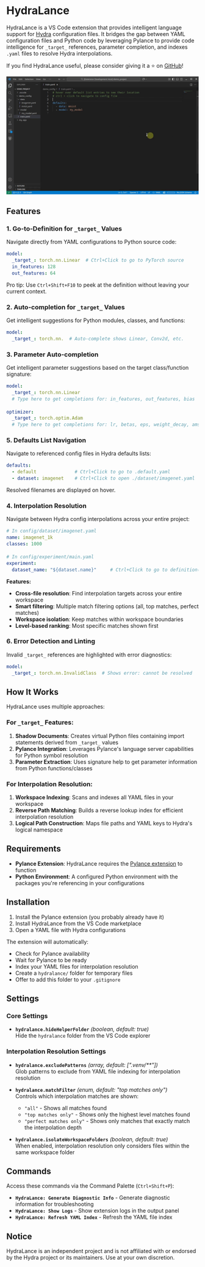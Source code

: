 # HydraLance

HydraLance is a VS Code extension that provides intelligent language support for [Hydra](https://hydra.cc/) configuration files. It bridges the gap between YAML configuration files and Python code by leveraging Pylance to provide code intelligence for `_target_` references, parameter completion, and indexes `.yaml` files to resolve Hydra interpolations.

If you find HydraLance useful, please consider giving it a ⭐ on [GitHub](https://github.com/sciai-lab/hydralance)!

![HydraLance Demo](https://github.com/sciai-lab/hydralance/raw/main/resources/demo.gif)

## Features

### 1. Go-to-Definition for `_target_` Values
Navigate directly from YAML configurations to Python source code:

```yaml
model:
  _target_: torch.nn.Linear  # Ctrl+Click to go to PyTorch source
  in_features: 128
  out_features: 64
```

Pro tip: Use `Ctrl+Shift+F10` to peek at the definition without leaving your current context.

### 2. Auto-completion for `_target_` Values
Get intelligent suggestions for Python modules, classes, and functions:

```yaml
model:
  _target_: torch.nn.  # Auto-complete shows Linear, Conv2d, etc.
```

### 3. Parameter Auto-completion
Get intelligent parameter suggestions based on the target class/function signature:

```yaml
model:
  _target_: torch.nn.Linear
  # Type here to get completions for: in_features, out_features, bias
  
optimizer:
  _target_: torch.optim.Adam
  # Type here to get completions for: lr, betas, eps, weight_decay, amsgrad, ...
```

### 5. Defaults List Navigation
Navigate to referenced config files in Hydra defaults lists:

```yaml
defaults:
  - default              # Ctrl+Click to go to .default.yaml
  - dataset: imagenet    # Ctrl+Click to open ./dataset/imagenet.yaml
```

Resolved filenames are displayed on hover.

### 4. Interpolation Resolution
Navigate between Hydra config interpolations across your entire project:

```yaml
# In config/dataset/imagenet.yaml
name: imagenet_1k
classes: 1000

# In config/experiment/main.yaml  
experiment:
  dataset_name: "${dataset.name}"     # Ctrl+Click to go to definition(s)
```

**Features:**
- **Cross-file resolution**: Find interpolation targets across your entire workspace
- **Smart filtering**: Multiple match filtering options (all, top matches, perfect matches)
- **Workspace isolation**: Keep matches within workspace boundaries
- **Level-based ranking**: Most specific matches shown first

### 6. Error Detection and Linting
Invalid `_target_` references are highlighted with error diagnostics:

```yaml
model:
  _target_: torch.nn.InvalidClass  # Shows error: cannot be resolved
```

## How It Works

HydraLance uses multiple approaches:

### For `_target_` Features:
1. **Shadow Documents**: Creates virtual Python files containing import statements derived from `_target_` values
2. **Pylance Integration**: Leverages Pylance's language server capabilities for Python symbol resolution
3. **Parameter Extraction**: Uses signature help to get parameter information from Python functions/classes

### For Interpolation Resolution:
1. **Workspace Indexing**: Scans and indexes all YAML files in your workspace
2. **Reverse Path Matching**: Builds a reverse lookup index for efficient interpolation resolution
3. **Logical Path Construction**: Maps file paths and YAML keys to Hydra's logical namespace

## Requirements

- **Pylance Extension**: HydraLance requires the [Pylance extension](https://marketplace.visualstudio.com/items?itemName=ms-python.vscode-pylance) to function
- **Python Environment**: A configured Python environment with the packages you're referencing in your configurations

## Installation

1. Install the Pylance extension (you probably already have it)
2. Install HydraLance from the VS Code marketplace
3. Open a YAML file with Hydra configurations

The extension will automatically:
- Check for Pylance availability
- Wait for Pylance to be ready
- Index your YAML files for interpolation resolution
- Create a `hydralance/` folder for temporary files
- Offer to add this folder to your `.gitignore`

## Settings

### Core Settings
* **`hydralance.hideHelperFolder`** *(boolean, default: true)*  
  Hide the `hydralance` folder from the VS Code explorer

### Interpolation Resolution Settings  
* **`hydralance.excludePatterns`** *(array, default: [".venv/**"])*  
  Glob patterns to exclude from YAML file indexing for interpolation resolution

* **`hydralance.matchFilter`** *(enum, default: "top matches only")*  
  Controls which interpolation matches are shown:
  - `"all"` - Shows all matches found
  - `"top matches only"` - Shows only the highest level matches found
  - `"perfect matches only"` - Shows only matches that exactly match the interpolation depth

* **`hydralance.isolateWorkspaceFolders`** *(boolean, default: true)*  
  When enabled, interpolation resolution only considers files within the same workspace folder

## Commands

Access these commands via the Command Palette (`Ctrl+Shift+P`):

* **`HydraLance: Generate Diagnostic Info`** - Generate diagnostic information for troubleshooting
* **`HydraLance: Show Logs`** - Show extension logs in the output panel  
* **`HydraLance: Refresh YAML Index`** - Refresh the YAML file index

## Notice

HydraLance is an independent project and is not affiliated with or endorsed by the Hydra project or its maintainers. Use at your own discretion.

